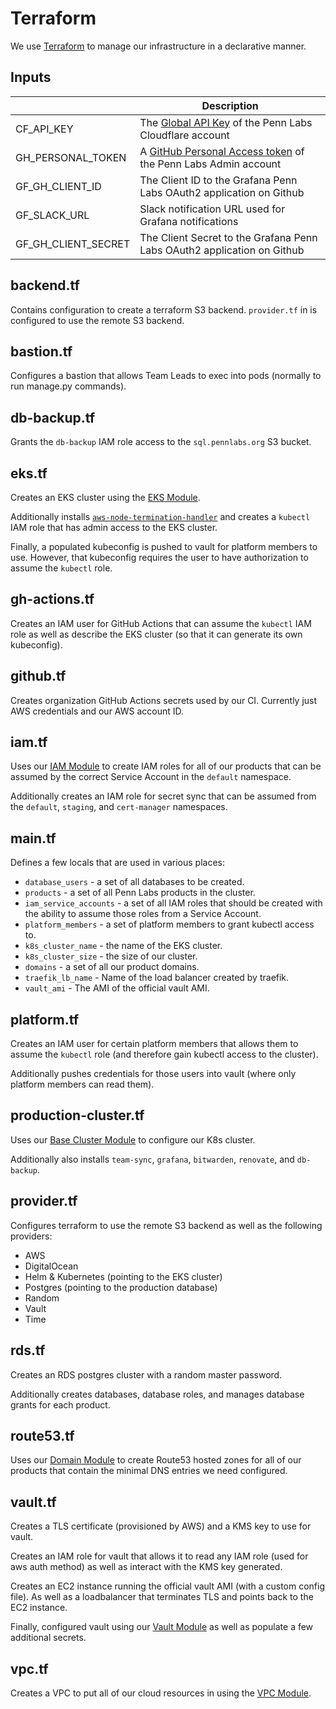 # Terraform

We use [Terraform](https://www.terraform.io/docs/index.html) to manage our infrastructure in a declarative manner.

## Inputs

|                     | Description                                                                                                                                                                       |
| ------------------- | --------------------------------------------------------------------------------------------------------------------------------------------------------------------------------- |
| CF_API_KEY          | The [Global API Key](https://cert-manager.io/docs/configuration/acme/dns01/cloudflare/#api-keys) of the Penn Labs Cloudflare account                                              |
| GH_PERSONAL_TOKEN   | A [GitHub Personal Access token](https://help.github.com/en/github/authenticating-to-github/creating-a-personal-access-token-for-the-command-line) of the Penn Labs Admin account |
| GF_GH_CLIENT_ID     | The Client ID to the Grafana Penn Labs OAuth2 application on Github                                                                                                               |
| GF_SLACK_URL        | Slack notification URL used for Grafana notifications                                                                                                                             |
| GF_GH_CLIENT_SECRET | The Client Secret to the Grafana Penn Labs OAuth2 application on Github                                                                                                           |

## backend.tf

Contains configuration to create a terraform S3 backend. `provider.tf` in is configured to use the remote S3 backend.

## bastion.tf

Configures a bastion that allows Team Leads to exec into pods (normally to run manage.py commands).

## db-backup.tf

Grants the `db-backup` IAM role access to the `sql.pennlabs.org` S3 bucket.

## eks.tf

Creates an EKS cluster using the [EKS Module](https://registry.terraform.io/modules/terraform-aws-modules/eks/aws/latest).

Additionally installs [`aws-node-termination-handler`](https://github.com/aws/aws-node-termination-handler) and creates a `kubectl` IAM role that has admin access to the EKS cluster.

Finally, a populated kubeconfig is pushed to vault for platform members to use. However, that kubeconfig requires the user to have authorization to assume the `kubectl` role.

## gh-actions.tf

Creates an IAM user for GitHub Actions that can assume the `kubectl` IAM role as well as describe the EKS cluster (so that it can generate its own kubeconfig).

## github.tf

Creates organization GitHub Actions secrets used by our CI. Currently just AWS credentials and our AWS account ID.

## iam.tf

Uses our [IAM Module](./modules/iam) to create IAM roles for all of our products that can be assumed by the correct Service Account in the `default` namespace.

Additionally creates an IAM role for secret sync that can be assumed from the `default`, `staging`, and `cert-manager` namespaces.

## main.tf

Defines a few locals that are used in various places:

* `database_users` - a set of all databases to be created.
* `products` - a set of all Penn Labs products in the cluster.
* `iam_service_accounts` - a set of all IAM roles that should be created with the ability to assume those roles from a Service Account.
* `platform_members` - a set of platform members to grant kubectl access to.
* `k8s_cluster_name` - the name of the EKS cluster.
* `k8s_cluster_size` - the size of our cluster.
* `domains` - a set of all our product domains.
* `traefik_lb_name` - Name of the load balancer created by traefik.
* `vault_ami` - The AMI of the official vault AMI.

## platform.tf

Creates an IAM user for certain platform members that allows them to assume the `kubectl` role (and therefore gain kubectl access to the cluster).

Additionally pushes credentials for those users into vault (where only platform members can read them).

## production-cluster.tf

Uses our [Base Cluster Module](./modules/base_cluster) to configure our K8s cluster.

Additionally also installs `team-sync`, `grafana`, `bitwarden`, `renovate`, and `db-backup`.

## provider.tf

Configures terraform to use the remote S3 backend as well as the following providers:

* AWS
* DigitalOcean
* Helm & Kubernetes (pointing to the EKS cluster)
* Postgres (pointing to the production database)
* Random
* Vault
* Time

## rds.tf

Creates an RDS postgres cluster with a random master password.

Additionally creates databases, database roles, and manages database grants for each product.

## route53.tf

Uses our [Domain Module](./modules/domain) to create Route53 hosted zones for all of our products that contain the minimal DNS entries we need configured.

## vault.tf

Creates a TLS certificate (provisioned by AWS) and a KMS key to use for vault.

Creates an IAM role for vault that allows it to read any IAM role (used for aws auth method) as well as interact with the KMS key generated.

Creates an EC2 instance running the official vault AMI (with a custom config file). As well as a loadbalancer that terminates TLS and points back to the EC2 instance.

Finally, configured vault using our [Vault Module](./modules/vault) as well as populate a few additional secrets.

## vpc.tf

Creates a VPC to put all of our cloud resources in using the [VPC Module](https://registry.terraform.io/modules/terraform-aws-modules/vpc/aws/latest).
